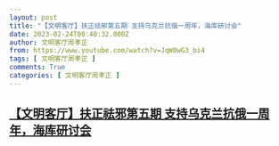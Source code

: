 ```yaml
---
layout: post
title: "【文明客厅】扶正祛邪第五期 支持乌克兰抗俄一周年，海库研讨会"
date: 2023-02-24T00:40:32.000Z
author: 文明客厅周孝正
from: https://www.youtube.com/watch?v=JqW0wG3_bi4
tags: [ 文明客厅周孝正 ]
comments: True
categories: [ 文明客厅周孝正 ]
---
```

<!--1677199232000-->
[【文明客厅】扶正祛邪第五期 支持乌克兰抗俄一周年，海库研讨会](https://www.youtube.com/watch?v=JqW0wG3_bi4)
------

<div>

</div>
